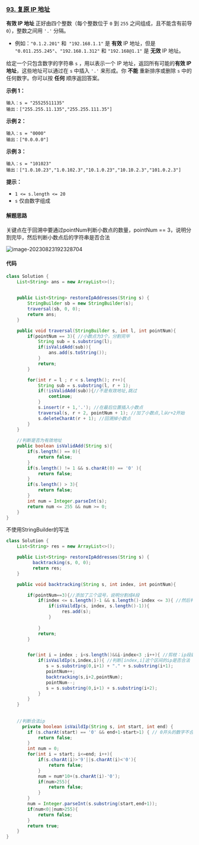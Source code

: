### [93. 复原 IP 地址](https://leetcode.cn/problems/restore-ip-addresses/)

**有效 IP 地址** 正好由四个整数（每个整数位于 `0` 到 `255` 之间组成，且不能含有前导 `0`），整数之间用 `'.'` 分隔。

- 例如：`"0.1.2.201"` 和` "192.168.1.1"` 是 **有效** IP 地址，但是 `"0.011.255.245"`、`"192.168.1.312"` 和 `"192.168@1.1"` 是 **无效** IP 地址。

给定一个只包含数字的字符串 `s` ，用以表示一个 IP 地址，返回所有可能的**有效 IP 地址**，这些地址可以通过在 `s` 中插入 `'.'` 来形成。你 **不能** 重新排序或删除 `s` 中的任何数字。你可以按 **任何** 顺序返回答案。

 

**示例 1：**

```
输入：s = "25525511135"
输出：["255.255.11.135","255.255.111.35"]
```

**示例 2：**

```
输入：s = "0000"
输出：["0.0.0.0"]
```

**示例 3：**

```
输入：s = "101023"
输出：["1.0.10.23","1.0.102.3","10.1.0.23","10.10.2.3","101.0.2.3"]
```

 

**提示：**

- `1 <= s.length <= 20`
- `s` 仅由数字组成

#### 解题思路

关键点在于回溯中要通过pointNum判断小数点的数量，pointNum == 3，说明分割完毕，然后判断小数点后的字符串是否合法

![image-20230823192328704](https://palepics.oss-cn-guangzhou.aliyuncs.com/img/image-20230823192328704.png)

####  



#### 代码

```java
class Solution {
    List<String> ans = new ArrayList<>();
    

    public List<String> restoreIpAddresses(String s) {
        StringBuilder sb = new StringBuilder(s);
        traversal(sb, 0, 0);
        return ans;
    }

    public void traversal(StringBuilder s, int l, int pointNum){
        if(pointNum == 3){ //小数点为3个，分割完毕
            String sub = s.substring(l);
            if(isValidAdd(sub)){
                ans.add(s.toString());
            }
            return;
        }

        for(int r = l ; r < s.length(); r++){
            String sub = s.substring(l, r + 1);
            if(!isValidAdd(sub)){//不是有效地址,跳过
                continue;
            }
            s.insert(r + 1,'.'); //在最后位置插入小数点
            traversal(s, r + 2, pointNum + 1); //加了小数点,l从r+2开始
            s.deleteCharAt(r + 1); //回溯掉小数点
        }
    }
	
    //判断是否为有效地址
    public boolean isValidAdd(String s){
        if(s.length() == 0){
            return false;
        }
        if(s.length() != 1 && s.charAt(0) == '0' ){
            return false;
        }
        if(s.length() > 3){
            return false;
        }
        int num = Integer.parseInt(s);
        return num <= 255 && num >= 0;
    }
}
```





不使用StringBuilder的写法

```java
class Solution {
    List<String> res = new ArrayList<>();

    public List<String> restoreIpAddresses(String s) {
          backtracking(s, 0, 0);
          return res;
    }

    public void backtracking(String s, int index, int pointNum){

        if(pointNum==3){//添加了三个逗号，说明分割成4段
            if(index <= s.length()-1 && s.length()-index <= 3){ //然后判断最后一段是否合法,最后一段不能为空且长度小于等于3
                if(isVaildIp(s, index, s.length()-1)){
                     res.add(s);
                }
                   
            }
            return;
        }


        for(int i = index ; i<s.length()&&i-index<3 ;i++){ //剪枝：ip段最大长3
            if(isVaildIp(s,index,i)){ //判断[index,i]这个区间的ip是否合法
               s = s.substring(0,i+1) + "." + s.substring(i+1);
               pointNum++;
               backtracking(s,i+2,pointNum);
               pointNum--;
               s = s.substring(0,i+1) + s.substring(i+2);
            }
        }
    }
    
    
    //判断合法ip
      private boolean isVaildIp(String s, int start, int end) {
        if (s.charAt(start) == '0' && end+1-start>1) { // 0开头的数字不合法
            return false;
        }
        int num = 0;
        for(int i = start; i<=end; i++){
            if(s.charAt(i)>'9'||s.charAt(i)<'0'){
                return false;
            }
            num = num*10+(s.charAt(i)-'0');
            if(num>255){
                return false;
            }
        }
        num = Integer.parseInt(s.substring(start,end+1));
        if(num<0||num>255){
            return false;
        }
        return true;
    }
}
```



